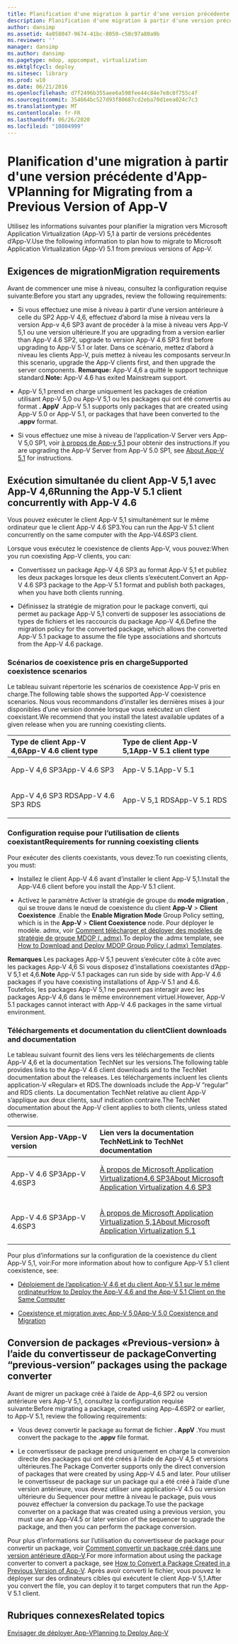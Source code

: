 ```yaml
---
title: Planification d'une migration à partir d'une version précédente d'App-V
description: Planification d'une migration à partir d'une version précédente d'App-V
author: dansimp
ms.assetid: 4a058047-9674-41bc-8050-c58c97a80a9b
ms.reviewer: ''
manager: dansimp
ms.author: dansimp
ms.pagetype: mdop, appcompat, virtualization
ms.mktglfcycl: deploy
ms.sitesec: library
ms.prod: w10
ms.date: 06/21/2016
ms.openlocfilehash: d7f2496b355aee6a598fee44c84e7e8c0f755c4f
ms.sourcegitcommit: 354664bc527d93f80687cd2eba70d1eea024c7c3
ms.translationtype: MT
ms.contentlocale: fr-FR
ms.lasthandoff: 06/26/2020
ms.locfileid: "10804999"
---
```

# <span data-ttu-id="89369-103">Planification d'une migration à partir d'une version précédente d'App-V</span><span class="sxs-lookup"><span data-stu-id="89369-103">Planning for Migrating from a Previous Version of App-V</span></span>


<span data-ttu-id="89369-104">Utilisez les informations suivantes pour planifier la migration vers Microsoft Application Virtualization (App-V) 5,1 à partir de versions précédentes d’App-V.</span><span class="sxs-lookup"><span data-stu-id="89369-104">Use the following information to plan how to migrate to Microsoft Application Virtualization (App-V) 5.1 from previous versions of App-V.</span></span>

## <span data-ttu-id="89369-105">Exigences de migration</span><span class="sxs-lookup"><span data-stu-id="89369-105">Migration requirements</span></span>


<span data-ttu-id="89369-106">Avant de commencer une mise à niveau, consultez la configuration requise suivante:</span><span class="sxs-lookup"><span data-stu-id="89369-106">Before you start any upgrades, review the following requirements:</span></span>

-   <span data-ttu-id="89369-107">Si vous effectuez une mise à niveau à partir d’une version antérieure à celle du SP2 App-V 4,6, effectuez d’abord la mise à niveau vers la version App-v 4,6 SP3 avant de procéder à la mise à niveau vers App-V 5,1 ou une version ultérieure.</span><span class="sxs-lookup"><span data-stu-id="89369-107">If you are upgrading from a version earlier than App-V 4.6 SP2, upgrade to version App-V 4.6 SP3 first before upgrading to App-V 5.1 or later.</span></span> <span data-ttu-id="89369-108">Dans ce scénario, mettez d’abord à niveau les clients App-V, puis mettez à niveau les composants serveur.</span><span class="sxs-lookup"><span data-stu-id="89369-108">In this scenario, upgrade the App-V clients first, and then upgrade the server components.</span></span>
<span data-ttu-id="89369-109">**Remarque:** App-V 4,6 a quitté le support technique standard.</span><span class="sxs-lookup"><span data-stu-id="89369-109">**Note:** App-V 4.6 has exited Mainstream support.</span></span>

-   <span data-ttu-id="89369-110">App-V 5,1 prend en charge uniquement les packages de création utilisant App-V 5,0 ou App-V 5,1 ou les packages qui ont été convertis au format **. AppV** .</span><span class="sxs-lookup"><span data-stu-id="89369-110">App-V 5.1 supports only packages that are created using App-V 5.0 or App-V 5.1, or packages that have been converted to the **.appv** format.</span></span>

-   <span data-ttu-id="89369-111">Si vous effectuez une mise à niveau de l’application-V Server vers App-V 5,0 SP1, voir [à propos de App-v 5,1](about-app-v-51.md#bkmk-migrate-to-51) pour obtenir des instructions.</span><span class="sxs-lookup"><span data-stu-id="89369-111">If you are upgrading the App-V Server from App-V 5.0 SP1, see [About App-V 5.1](about-app-v-51.md#bkmk-migrate-to-51) for instructions.</span></span>

## <span data-ttu-id="89369-112">Exécution simultanée du client App-V 5,1 avec App-V 4,6</span><span class="sxs-lookup"><span data-stu-id="89369-112">Running the App-V 5.1 client concurrently with App-V 4.6</span></span>


<span data-ttu-id="89369-113">Vous pouvez exécuter le client App-V 5,1 simultanément sur le même ordinateur que le client App-V 4.6 SP3.</span><span class="sxs-lookup"><span data-stu-id="89369-113">You can run the App-V 5.1 client concurrently on the same computer with the App-V4.6SP3 client.</span></span>

<span data-ttu-id="89369-114">Lorsque vous exécutez le coexistence de clients App-V, vous pouvez:</span><span class="sxs-lookup"><span data-stu-id="89369-114">When you run coexisting App-V clients, you can:</span></span>

-   <span data-ttu-id="89369-115">Convertissez un package App-V 4,6 SP3 au format App-V 5,1 et publiez les deux packages lorsque les deux clients s’exécutent.</span><span class="sxs-lookup"><span data-stu-id="89369-115">Convert an App-V 4.6 SP3 package to the App-V 5.1 format and publish both packages, when you have both clients running.</span></span>

-   <span data-ttu-id="89369-116">Définissez la stratégie de migration pour le package converti, qui permet au package App-V 5,1 converti de supposer les associations de types de fichiers et les raccourcis du package App-V 4,6.</span><span class="sxs-lookup"><span data-stu-id="89369-116">Define the migration policy for the converted package, which allows the converted App-V 5.1 package to assume the file type associations and shortcuts from the App-V 4.6 package.</span></span>

### <span data-ttu-id="89369-117">Scénarios de coexistence pris en charge</span><span class="sxs-lookup"><span data-stu-id="89369-117">Supported coexistence scenarios</span></span>

<span data-ttu-id="89369-118">Le tableau suivant répertorie les scénarios de coexistence App-V pris en charge.</span><span class="sxs-lookup"><span data-stu-id="89369-118">The following table shows the supported App-V coexistence scenarios.</span></span> <span data-ttu-id="89369-119">Nous vous recommandons d’installer les dernières mises à jour disponibles d’une version donnée lorsque vous exécutez un client coexistant.</span><span class="sxs-lookup"><span data-stu-id="89369-119">We recommend that you install the latest available updates of a given release when you are running coexisting clients.</span></span>

<table>
<colgroup>
<col width="50%" />
<col width="50%" />
</colgroup>
<thead>
<tr class="header">
<th align="left"><span data-ttu-id="89369-120">Type de client App-V 4,6</span><span class="sxs-lookup"><span data-stu-id="89369-120">App-V 4.6 client type</span></span></th>
<th align="left"><span data-ttu-id="89369-121">Type de client App-V 5,1</span><span class="sxs-lookup"><span data-stu-id="89369-121">App-V 5.1 client type</span></span></th>
</tr>
</thead>
<tbody>
<tr class="odd">
<td align="left"><p><span data-ttu-id="89369-122">App-V 4,6 SP3</span><span class="sxs-lookup"><span data-stu-id="89369-122">App-V 4.6 SP3</span></span></p></td>
<td align="left"><p><span data-ttu-id="89369-123">App-V 5.1</span><span class="sxs-lookup"><span data-stu-id="89369-123">App-V 5.1</span></span></p></td>
</tr>
<tr class="even">
<td align="left"><p><span data-ttu-id="89369-124">App-V 4,6 SP3 RDS</span><span class="sxs-lookup"><span data-stu-id="89369-124">App-V 4.6 SP3 RDS</span></span></p></td>
<td align="left"><p><span data-ttu-id="89369-125">App-V 5,1 RDS</span><span class="sxs-lookup"><span data-stu-id="89369-125">App-V 5.1 RDS</span></span></p></td>
</tr>
</tbody>
</table>

 

### <span data-ttu-id="89369-126">Configuration requise pour l’utilisation de clients coexistant</span><span class="sxs-lookup"><span data-stu-id="89369-126">Requirements for running coexisting clients</span></span>

<span data-ttu-id="89369-127">Pour exécuter des clients coexistants, vous devez:</span><span class="sxs-lookup"><span data-stu-id="89369-127">To run coexisting clients, you must:</span></span>

-   <span data-ttu-id="89369-128">Installez le client App-V 4.6 avant d’installer le client App-V 5,1.</span><span class="sxs-lookup"><span data-stu-id="89369-128">Install the App-V4.6 client before you install the App-V 5.1 client.</span></span>

-   <span data-ttu-id="89369-129">Activez le paramètre Activer la stratégie de groupe du **mode migration** , qui se trouve dans le nœud de coexistence du client **App-V** &gt; **Client Coexistence** .</span><span class="sxs-lookup"><span data-stu-id="89369-129">Enable the **Enable Migration Mode** Group Policy setting, which is in the **App-V** &gt; **Client Coexistence** node.</span></span> <span data-ttu-id="89369-130">Pour déployer le modèle. admx, voir [Comment télécharger et déployer des modèles de stratégie de groupe MDOP (. admx)](https://technet.microsoft.com/library/dn659707.aspx).</span><span class="sxs-lookup"><span data-stu-id="89369-130">To deploy the .admx template, see [How to Download and Deploy MDOP Group Policy (.admx) Templates](https://technet.microsoft.com/library/dn659707.aspx).</span></span>

<span data-ttu-id="89369-131">**Remarques**  Les packages App-V 5,1 peuvent s’exécuter côte à côte avec les packages App-V 4,6 Si vous disposez d’installations coexistantes d’App-V 5,1 et 4,6.</span><span class="sxs-lookup"><span data-stu-id="89369-131">**Note** App-V 5.1 packages can run side by side with App-V 4.6 packages if you have coexisting installations of App-V 5.1 and 4.6.</span></span> <span data-ttu-id="89369-132">Toutefois, les packages App-V 5,1 ne peuvent pas interagir avec les packages App-V 4,6 dans le même environnement virtuel.</span><span class="sxs-lookup"><span data-stu-id="89369-132">However, App-V 5.1 packages cannot interact with App-V 4.6 packages in the same virtual environment.</span></span>

 

### <span data-ttu-id="89369-133">Téléchargements et documentation du client</span><span class="sxs-lookup"><span data-stu-id="89369-133">Client downloads and documentation</span></span>

<span data-ttu-id="89369-134">Le tableau suivant fournit des liens vers les téléchargements de clients App-V 4,6 et la documentation TechNet sur les versions.</span><span class="sxs-lookup"><span data-stu-id="89369-134">The following table provides links to the App-V 4.6 client downloads and to the TechNet documentation about the releases.</span></span> <span data-ttu-id="89369-135">Les téléchargements incluent les clients application-V «Regular» et RDS.</span><span class="sxs-lookup"><span data-stu-id="89369-135">The downloads include the App-V “regular” and RDS clients.</span></span> <span data-ttu-id="89369-136">La documentation TechNet relative au client App-V s’applique aux deux clients, sauf indication contraire.</span><span class="sxs-lookup"><span data-stu-id="89369-136">The TechNet documentation about the App-V client applies to both clients, unless stated otherwise.</span></span>

<table>
<colgroup>
<col width="33%" />
<col width="50%" />
</colgroup>
<thead>
<tr class="header">
<th align="left"><span data-ttu-id="89369-137">Version App-V</span><span class="sxs-lookup"><span data-stu-id="89369-137">App-V version</span></span></th>
<th align="left"><span data-ttu-id="89369-138">Lien vers la documentation TechNet</span><span class="sxs-lookup"><span data-stu-id="89369-138">Link to TechNet documentation</span></span></th>
</tr>
</thead>
<tbody>
<tr class="odd">
<td align="left"><p><span data-ttu-id="89369-139">App-V 4.6 SP3</span><span class="sxs-lookup"><span data-stu-id="89369-139">App-V 4.6SP3</span></span></p></td>
<td align="left"><p><a href="https://technet.microsoft.com/library/dn511019.aspx" data-raw-source="[About Microsoft Application Virtualization 4.6 SP3](https://technet.microsoft.com/library/dn511019.aspx)"><span data-ttu-id="89369-140">À propos de Microsoft Application Virtualization4.6 SP3</span><span class="sxs-lookup"><span data-stu-id="89369-140">About Microsoft Application Virtualization 4.6 SP3</span></span></a></p></td>
</tr>
<tr class="even">
<td align="left"><p><span data-ttu-id="89369-141">App-V 4.6 SP3</span><span class="sxs-lookup"><span data-stu-id="89369-141">App-V 4.6SP3</span></span></p></td>
<td align="left"><p><a href="about-app-v-51.md" data-raw-source="[About Microsoft Application Virtualization 5.1](about-app-v-51.md)"><span data-ttu-id="89369-142">À propos de Microsoft Application Virtualization 5,1</span><span class="sxs-lookup"><span data-stu-id="89369-142">About Microsoft Application Virtualization 5.1</span></span></a></p></td>
</tr>
</tbody>
</table>

 

<span data-ttu-id="89369-143">Pour plus d’informations sur la configuration de la coexistence du client App-V 5,1, voir:</span><span class="sxs-lookup"><span data-stu-id="89369-143">For more information about how to configure App-V 5.1 client coexistence, see:</span></span>

-   [<span data-ttu-id="89369-144">Déploiement de l’application-V 4,6 et du client App-V 5,1 sur le même ordinateur</span><span class="sxs-lookup"><span data-stu-id="89369-144">How to Deploy the App-V 4.6 and the App-V 5.1 Client on the Same Computer</span></span>](how-to-deploy-the-app-v-46-and-the-app-v--51-client-on-the-same-computer.md)

-   [<span data-ttu-id="89369-145">Coexistence et migration avec App-V 5,0</span><span class="sxs-lookup"><span data-stu-id="89369-145">App-V 5.0 Coexistence and Migration</span></span>](https://technet.microsoft.com/windows/jj835811.aspx)

## <a href="" id="converting--previous-version--packages-using-the-package-converter-"></a><span data-ttu-id="89369-146">Conversion de packages «Previous-version» à l’aide du convertisseur de package</span><span class="sxs-lookup"><span data-stu-id="89369-146">Converting “previous-version” packages using the package converter</span></span>


<span data-ttu-id="89369-147">Avant de migrer un package créé à l’aide de App-4,6 SP2 ou version antérieure vers App-V 5,1, consultez la configuration requise suivante:</span><span class="sxs-lookup"><span data-stu-id="89369-147">Before migrating a package, created using App-4.6SP2 or earlier, to App-V 5.1, review the following requirements:</span></span>

-   <span data-ttu-id="89369-148">Vous devez convertir le package au format de fichier **. AppV** .</span><span class="sxs-lookup"><span data-stu-id="89369-148">You must convert the package to the **.appv** file format.</span></span>

-   <span data-ttu-id="89369-149">Le convertisseur de package prend uniquement en charge la conversion directe des packages qui ont été créés à l’aide de App-V 4,5 et versions ultérieures.</span><span class="sxs-lookup"><span data-stu-id="89369-149">The Package Converter supports only the direct conversion of packages that were created by using App-V 4.5 and later.</span></span> <span data-ttu-id="89369-150">Pour utiliser le convertisseur de package sur un package qui a été créé à l’aide d’une version antérieure, vous devez utiliser une application-V 4.5 ou version ultérieure du Sequencer pour mettre à niveau le package, puis vous pouvez effectuer la conversion du package.</span><span class="sxs-lookup"><span data-stu-id="89369-150">To use the package converter on a package that was created using a previous version, you must use an App-V4.5 or later version of the sequencer to upgrade the package, and then you can perform the package conversion.</span></span>

<span data-ttu-id="89369-151">Pour plus d’informations sur l’utilisation du convertisseur de package pour convertir un package, voir [Comment convertir un package créé dans une version antérieure d’App-V](how-to-convert-a-package-created-in-a-previous-version-of-app-v51.md).</span><span class="sxs-lookup"><span data-stu-id="89369-151">For more information about using the package converter to convert a package, see [How to Convert a Package Created in a Previous Version of App-V](how-to-convert-a-package-created-in-a-previous-version-of-app-v51.md).</span></span> <span data-ttu-id="89369-152">Après avoir converti le fichier, vous pouvez le déployer sur des ordinateurs cibles qui exécutent le client App-V 5,1.</span><span class="sxs-lookup"><span data-stu-id="89369-152">After you convert the file, you can deploy it to target computers that run the App-V 5.1 client.</span></span>






## <span data-ttu-id="89369-153">Rubriques connexes</span><span class="sxs-lookup"><span data-stu-id="89369-153">Related topics</span></span>


[<span data-ttu-id="89369-154">Envisager de déployer App-V</span><span class="sxs-lookup"><span data-stu-id="89369-154">Planning to Deploy App-V</span></span>](planning-to-deploy-app-v51.md)

 

 






